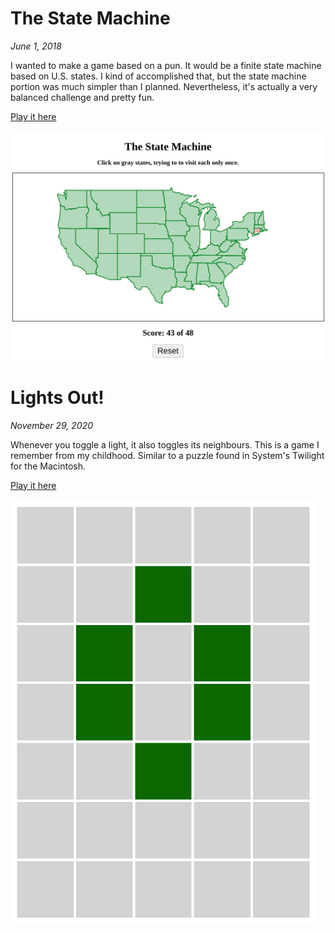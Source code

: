 # The State Machine
*June 1, 2018*

I wanted to make a game based on a pun. It would be a finite state machine based on U.S. states. I kind of accomplished that, but the state machine portion was much simpler than I planned. Nevertheless, it's actually a very balanced challenge and pretty fun.

[Play it here](https://ablakey.github.io/state-machine/index.html)


![The State Machine](statemachine.png)


# Lights Out!
*November 29, 2020*

Whenever you toggle a light, it also toggles its neighbours.  This is a game I remember from my childhood. Similar to a puzzle found in System's Twilight for the Macintosh.

[Play it here](https://ablakey.github.io/lights-out/index.html)

![Lights Out!](lightsout.png)

